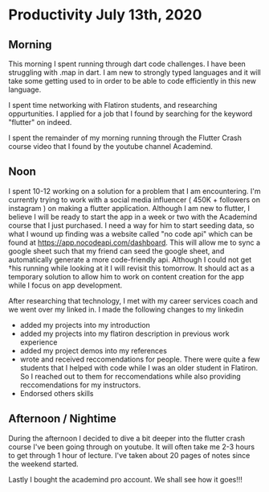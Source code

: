 # Productivity July 13th, 2020

## Morning

This morning I spent running through dart code challenges. I have been struggling with .map in dart. I am new to strongly typed languages and it will take some getting used to in order to be able to code efficiently in this new language. 

I spent time networking with Flatiron students, and researching oppurtunities. I applied for a job that I found by searching for the keyword "flutter" on indeed. 

I spent the remainder of my morning running through the Flutter Crash course video that I found by the youtube channel Academind. 

## Noon

I spent 10-12 working on a solution for a problem that I am encountering. I'm currently trying to work with a social media influencer ( 450K + followers on instagram ) on making a flutter application. Although I am new to flutter, I believe I will be ready to start the app in a week or two with the Academind course that I just purchased.  I need a way for him to start seeding data, so what I wound up finding was a website called "no code api" which can be found at https://app.nocodeapi.com/dashboard. This will allow me to sync a google sheet such that my friend can seed the google sheet, and automatically generate a more code-friendly api. Although I could not get †his running while looking at it I will revisit this tomorrow. It should act as a temporary solution to allow him to work on content creation for the app while I focus on app development. 

After researching that technology, I met with my career services coach and we went over my linked in. I made the following changes to my linkedin
  - added my projects into my introduction
  - added my projects into my flatiron description in previous work experience
  - added my project demos into my references
  - wrote and received reccomendations for people. There were quite a few students that I helped with code while I was an older student in Flatiron. So I reached out to them for reccomendations while also providing reccomendations for my instructors. 
  - Endorsed others skills

## Afternoon / Nightime

During the afternoon I decided to dive a bit deeper into the flutter crash course I've been going through on youtube. It will often take me 2-3 hours to get through 1 hour of lecture. I've taken about 20 pages of notes since the weekend started.

Lastly I bought the academind pro account. We shall see how it goes!!!


